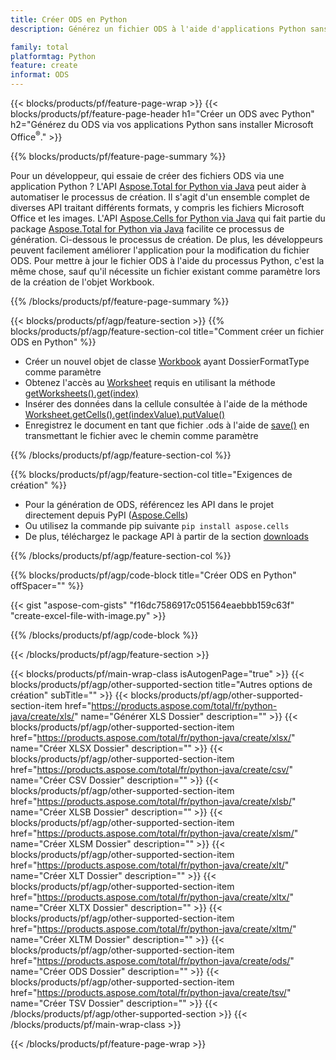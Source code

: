 ```yaml
---
title: Créer ODS en Python
description: Générez un fichier ODS à l'aide d'applications Python sans utiliser Microsoft Office. 

family: total
platformtag: Python
feature: create
informat: ODS
---
```

{{< blocks/products/pf/feature-page-wrap >}}
{{< blocks/products/pf/feature-page-header h1="Créer un ODS avec Python" h2="Générez du ODS via vos applications Python sans installer Microsoft Office<sup>&reg;</sup>." >}}

{{% blocks/products/pf/feature-page-summary %}}

Pour un développeur, qui essaie de créer des fichiers ODS via une application Python ? L'API [Aspose.Total for Python via Java](https://products.aspose.com/total/python-java/) peut aider à automatiser le processus de création. Il s'agit d'un ensemble complet de diverses API traitant différents formats, y compris les fichiers Microsoft Office et les images. L'API [Aspose.Cells for Python via Java](https://products.aspose.com/cells/python-java/) qui fait partie du package [Aspose.Total for Python via Java](https://products.aspose.com/total/python-java/) facilite ce processus de génération. Ci-dessous le processus de création. De plus, les développeurs peuvent facilement améliorer l'application pour la modification du fichier ODS. Pour mettre à jour le fichier ODS à l'aide du processus Python, c'est la même chose, sauf qu'il nécessite un fichier existant comme paramètre lors de la création de l'objet Workbook.

{{% /blocks/products/pf/feature-page-summary %}}

{{< blocks/products/pf/agp/feature-section >}}
{{% blocks/products/pf/agp/feature-section-col title="Comment créer un fichier ODS en Python" %}}

- Créer un nouvel objet de classe [Workbook](https://reference.aspose.com/cells/python/asposecells.api/Workbook) ayant DossierFormatType comme paramètre
- Obtenez l'accès au [Worksheet](https://reference.aspose.com/cells/python/asposecells.api/Worksheet) requis en utilisant la méthode [getWorksheets().get(index)](https://reference.aspose.com/cells/python/asposecells.api/workbook#Worksheets)
- Insérer des données dans la cellule consultée à l'aide de la méthode [Worksheet.getCells().get(indexValue).putValue()](https://reference.aspose.com/cells/python/asposecells.api/worksheet#Cells)
- Enregistrez le document en tant que fichier .ods à l'aide de [save()](https://reference.aspose.com/cells/python/asposecells.api/workbook#save(java.lang.String)) en transmettant le fichier avec le chemin comme paramètre

{{% /blocks/products/pf/agp/feature-section-col %}}

{{% blocks/products/pf/agp/feature-section-col title="Exigences de création" %}}

- Pour la génération de ODS, référencez les API dans le projet directement depuis PyPI ([Aspose.Cells](https://pypi.org/project/aspose-cells/))
- Ou utilisez la commande pip suivante ```pip install aspose.cells``` 
- De plus, téléchargez le package API à partir de la section [downloads](https://releases.aspose.com/cells/python-java) 

{{% /blocks/products/pf/agp/feature-section-col %}}

{{% blocks/products/pf/agp/code-block title="Créer ODS en Python" offSpacer="" %}}

{{< gist "aspose-com-gists" "f16dc7586917c051564eaebbb159c63f" "create-excel-file-with-image.py" >}}

{{% /blocks/products/pf/agp/code-block %}}

{{< /blocks/products/pf/agp/feature-section >}}

{{< blocks/products/pf/main-wrap-class isAutogenPage="true" >}}
{{< blocks/products/pf/agp/other-supported-section title="Autres options de création" subTitle="" >}}
{{< blocks/products/pf/agp/other-supported-section-item href="https://products.aspose.com/total/fr/python-java/create/xls/" name="Générer XLS Dossier" description="" >}}
{{< blocks/products/pf/agp/other-supported-section-item href="https://products.aspose.com/total/fr/python-java/create/xlsx/" name="Créer XLSX Dossier" description="" >}}
{{< blocks/products/pf/agp/other-supported-section-item href="https://products.aspose.com/total/fr/python-java/create/csv/" name="Créer CSV Dossier" description="" >}}
{{< blocks/products/pf/agp/other-supported-section-item href="https://products.aspose.com/total/fr/python-java/create/xlsb/" name="Créer XLSB Dossier" description="" >}}
{{< blocks/products/pf/agp/other-supported-section-item href="https://products.aspose.com/total/fr/python-java/create/xlsm/" name="Créer XLSM Dossier" description="" >}}
{{< blocks/products/pf/agp/other-supported-section-item href="https://products.aspose.com/total/fr/python-java/create/xlt/" name="Créer XLT Dossier" description="" >}}
{{< blocks/products/pf/agp/other-supported-section-item href="https://products.aspose.com/total/fr/python-java/create/xltx/" name="Créer XLTX Dossier" description="" >}}
{{< blocks/products/pf/agp/other-supported-section-item href="https://products.aspose.com/total/fr/python-java/create/xltm/" name="Créer XLTM Dossier" description="" >}}
{{< blocks/products/pf/agp/other-supported-section-item href="https://products.aspose.com/total/fr/python-java/create/ods/" name="Créer ODS Dossier" description="" >}}
{{< blocks/products/pf/agp/other-supported-section-item href="https://products.aspose.com/total/fr/python-java/create/tsv/" name="Créer TSV Dossier" description="" >}}
{{< /blocks/products/pf/agp/other-supported-section >}}
{{< /blocks/products/pf/main-wrap-class >}}

{{< /blocks/products/pf/feature-page-wrap >}}